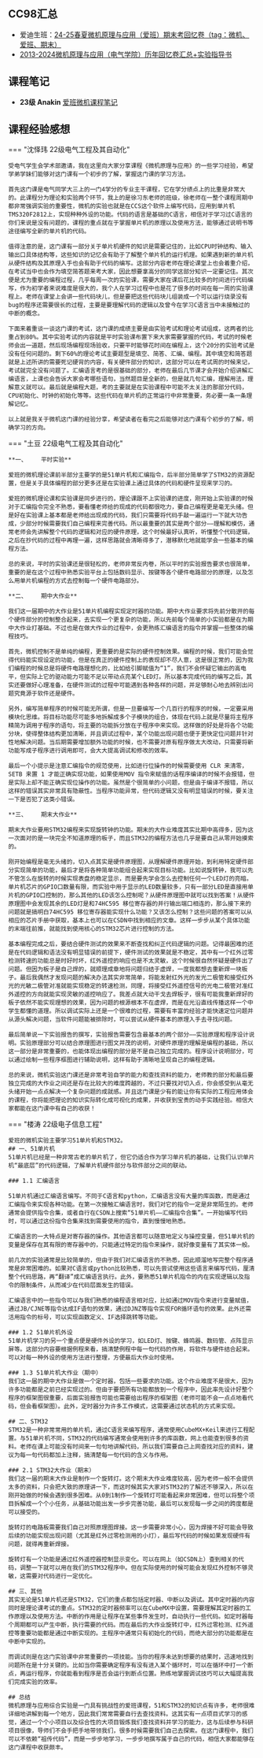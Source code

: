 ## CC98汇总

* 爱迪生班：[24-25春夏微机原理与应用（爱班）期末考回忆卷（tag：微机、爱班、期末）](https://www.cc98.org/topic/6221926)
* [2013-2024微机原理与应用（电气学院）历年回忆卷汇总+实验指导书](https://www.cc98.org/topic/6092371/)

## 课程笔记

* **23级 Anakin** [爱班微机课程笔记](分享.7z)
## 课程经验感想

=== "沈怿玮 22级电气工程及其自动化"

    受电气学生会学术部邀请，我在这里向大家分享课程《微机原理与应用》的一些学习经验，希望学弟学妹们能够对这门课有一个初步的了解，掌握这门课的学习方法。

    首先这门课是电气同学大三上的一门4学分的专业主干课程，它在学分绩点上的比重是非常大的。此课程分为理论和实验两个环节，我上的是徐习东老师的班级，徐老师在一整个课程周期中都非常强调实验的重要性，微机的实验也就是在CCS这个软件上编写代码，应用到单片机TMS320F2812上，实现种种外设的功能。代码的语言是基础的C语言，相信对于学习过C语言的你们来说是没有问题的，课程的重点就在于掌握单片机的原理以及使用方法，能够通过说明书等途径编写全新的单片机的代码。
    
    值得注意的是，这门课有一部分关于单片机硬件的知识是需要记住的，比如CPU时钟结构、输入输出口具体结构等，这些知识的记忆会有助于了解整个单片机的运行机理。如果遇到新的单片机从硬件结构及其原理入手也会有助于代码的编写。这部分内容老师在理论课堂上也会着重介绍，在考试当中也会作为填空简答题来考大家，因此想要拿高分的同学这部分知识一定要记住。其次便是尤为重要的编程过程，几乎每周一次的实验课，需要大家在课后花比较多的时间进行代码编写，作为初学者来说难度是很大的，我个人在学习过程中也是花了很多的时间在每一周的实验课程上。老师在课堂上会讲一些代码块儿，但是要把这些代码块儿组装成一个可以运行烧录没有bug的程序还需要很长的过程，主要是要理解代码的逻辑以及曾今在学习C语言当中未接触过的中断的概念。
    
    下面来着重谈一谈这门课的考试，这门课的成绩主要是由实验考试和理论考试组成，这两者的比重占到80%。其中实验考试的内容就是平时实验课布置下来大家需要掌握的代码，考试的时候老师会出一道题，然后现场编程现场验收，只要平时能够花时间在编程上，这个20分的实验考试是没有任何问题的。剩下60%的理论考试主要题型是填空、简答、汇编、编程。其中填空和简答题就是上述所讲的需要死记硬背的内容，有关硬件部分的知识，这部分可以在考试周的时候来记，考试就完全没有问题了。汇编语言考的是很基础的部分，老师在最后几节课才会开始介绍讲解汇编语言，上课也会告诉大家会考哪些语句，当然题目是全新的，但是就几句汇编，理解用法，理解意义就可以。最后就是编程大题，考的主要就是在实验课程中可能不太关注的那部分代码，CPU初始化、时钟的初始化等等。这些代码在单片机的正常运行中非常重要，务必要一条一条理解记忆。
    
    以上就是我关于微机这门课的经验分享，希望读者在看完之后能够对这门课有个初步的了解，明确学习的方向。

=== "土豆 22级电气工程及其自动化"

    **一、	平时实验**
    
    爱班的微机理论课前半部分主要学的是51单片机和汇编指令，后半部分简单学了STM32的资源配置，但是关于具体编程的部分更多还是在实验课上通过具体的代码和硬件呈现来学习的。
    
    爱班的微机理论课和实验课是同步进行的，理论课跟不上实验课的进度，刚开始上实验课的时候对于汇编指令完全不熟悉，要看懂老师给的现成的代码都很吃力，要自己编程更是毫无头绪。但是好在实验课上基本都是老师给出现成的代码，我们只需要将代码手敲一遍运行一下就大功告成，少部分时候需要我们自己编程来完善代码。所以最重要的其实是两个部分——理解和模仿，通常老师会先讲解整个代码的逻辑和对应的硬件原理，这个时候最好认真听，听懂整个代码逻辑，之后在抄代码的过程中再理一遍，这样思路就会清晰得多了，潜移默化地就能学会一些基本的编程方法。
    
    总的来说，平时的实验课还是很轻松的，老师非常反内卷，所以平时的实验报告要求也很简单，重要的是在这个过程中熟悉实验平台上包括数码显示、按键等各个硬件电路部分的原理，以及怎么用单片机编程的方式去控制每一个硬件电路部分。
    
    **二、	期中大作业**
    
    我们这一届期中的大作业是51单片机编程实现定时器的功能。期中大作业要求将先前分散开的每个硬件部分的控制整合起来，去实现一个更复杂的功能，所以先前每个简单的小实验都是在为期中大作业打基础。不过也是在做大作业的过程中，会更熟练汇编语言的指令并掌握一些整体的编程技巧。
    
    首先，微机控制不是单纯的编程，更重要的是实际的硬件控制效果。编程的时候，我们可能会觉得代码能实现设定的功能，但是在真正的硬件控制上的表现却不尽人意，这是很正常的，因为我们编程的时候总是将硬件电路理想化的，比如给引脚赋值为“1”，我们不会怀疑它输出的高电平，但实际上它的驱动能力可能不足以带动点亮某个LED灯。所以基本完成代码的编写之后，其实还要做好心理准备，在硬件测试的过程中可能遇到各种各样的问题，并足够耐心地去辨别出问题究竟源于软件还是硬件。
    
    另外，编写简单程序的时候可能无所谓，但是一旦要编写一个几百行的程序的时候，一定要采用模块化思维。将目标功能尽可能多地拆解成多个子模块的组合，体现在代码上就是尽量将主程序精简为调用子程序的语句，将主要的功能拆分放在子程序中来实现。这样做的好处是将各个功能分块，使得整体结构更加清晰，并且调试过程中，某个功能出现问题也便于更快定位问题并针对性地解决问题。当后期需要增加额外功能的时候，也不需要对原有程序做太大改动，只需要将新功能写成子程序进行调用即可，会大大提高调试和修改的效率。
    
    最后一个小提示是注意汇编指令的规范使用，比如进行位操作的时候需要使用 CLR 来清零，SETB 来置 1 才能正确实现功能，如果使用MOV 指令来赋值的话程序编译的时候不会报错，但是实际上却不能正确实现位操作的功能。虽然是个很简单的小问题，但是由于编译不报错，所以这样的错误其实非常具有隐蔽性。当程序功能异常，但代码逻辑又没有明显错误的时候，要关注一下是否犯了这类小错误。
    
    **三、	期末大作业**
    
    期末大作业要用STM32编程来实现旋转钟的功能。期末的大作业难度其实比期中高得多，因为这一次面对的是一块完全不知道原理的板子，而且STM32的编程方法也几乎是要自己从零开始摸索的。
    
    刚开始编程是毫无头绪的，切入点其实是硬件原理图，从理解硬件原理开始，到利用特定硬件部分实现简单的功能，最后才是将各种简单功能组合起来实现目标功能。比如说旋转钟，我可以先不管怎么在旋转的时候实现表盘的稳定显示，而是要先学会怎么去控制任何一个LED灯的亮暗。单片机芯片的GPIO口数量有限，而实验中用于显示的LED数量较多，只有一部分LED是直接用单片机的GPIO口控制的，那么其他的LED该怎么控制呢？从硬件原理图中就可以找到答案！从硬件原理图中会发现其余的LED灯是和74HC595 移位寄存器的并行输出端口相连的，那么接下来的问题就是搞明白74HC595 移位寄存器能实现什么功能？又该怎么控制？这些问题的答案可以从相应的芯片手册中获取，基本上也可以在CSDN中找到相应的文章。这样一步步从某个具体功能的末端往前推，就能找到使用核心的STM32芯片进行控制的方法。
    
    基本编程完成之后，要结合硬件测试的效果来不断查找和纠正代码逻辑的问题。记得最困难的还是在代码逻辑和语法没有明显错误的前提下，硬件测试的效果就是不稳定，其中有一个红外过零检测转速的功能总是时好时坏，红外遥控的响应也是不太灵敏，这个时候很自然怀疑是硬件出了问题。但因为板子是自己焊的，就顺理成章地将问题归结于虚焊，一度我都想去重新焊一块板子。最后我偶然才发现问题的解决办法其实非常简单，将能发射红外光的发光二极管和接受红外光的光敏二极管对准就能实现稳定的转速检测，同理，将接受红外遥控信号的光电二极管对准红外遥控的方向就能实现灵敏的遥控响应了。我差点就大动干戈去焊板子，很有可能我重新焊好的板子依然不能实现理想的效果，因为问题的根源根本不在虚焊，而是在光沿直线传播这样一个中学生都懂的道理。所以调试实际上还是一个很难的过程，需要有丰富的经验才能快速定位问题并从源头解决问题，当软件问题能被排除时，可以尝试从硬件基本的原理入手去寻找问题。
    
    最后简单说一下实验报告的撰写，实验报告需要包含最基本的两个部分——实验原理和程序设计说明。实验原理部分可以结合原理图进行图文并茂的说明，对硬件原理的理解是编程的基础，所以这一部分是非常重要的，也能体现出编程的部分是不是自己独立完成的。程序设计说明部分，可以通过绘制一些程序框图进行辅助说明，这样有助于清晰地呈现自己的编程逻辑。

    总的来说，微机实验这门课还是非常考验自学的能力和查找资料的能力，老师教的部分和最后要独立完成的大作业之间还是存在比较大的难度跨越的，不过只要找对切入点，你会感受到从毫无头绪开始一点点解决一个复杂问题的成就感。并且这门课是少有的能让你有实际的工程应用体会的课程，你将能把理论的知识实际转化成可视化的成果，并收获到宝贵的动手实践经验。相信大家都能在这门课中有自己的收获！

=== "楼涛 22级电子信息工程"

    爱班的微机实验主要学习51单片机和STM32。
    ## 一、51单片机
    51单片机已经是一种非常古老的单片机了，但它仍适合作为学习单片机的基础，让我们认识单片机“最底层”的代码逻辑，了解单片机硬件部分与软件部分之间的联动。

    ### 1.1 汇编语言

    51单片机通过汇编语言编写。不同于C语言和python，汇编语言没有大量的库函数，而是通过汇编指令来实现各种功能。在第一次接触汇编语言时，我们对它的指令一定是非常陌生的。老师通常会提供指令合集，或者自行在CSDN上搜索“51单片机——汇编指令合集”。一开始编写代码时，可以通过这份指令合集来找到需要使用的指令，直到慢慢地熟悉。

    汇编语言的一大特点是对寄存器的操作。其他语言都可以随意地定义与操控变量，但51单片机的变量是保存在其有限的寄存器中的，只能通过特定的指令来操作，就好像变量有了其实体一般。

    前几次的实验通常是比较简单的，但由于我们对汇编语言的不熟悉，因此顺溜地写完整个程序通常是非常困难的。如果对C语言或python比较熟悉，可以先尝试使用这些语言来编写代码，厘清整个代码思路，再“翻译”成汇编语言执行。此外，要熟悉51单片机指令的内在实现逻辑以及指令的限制条件，从而减少在代码层面发生的错误。

    汇编语言中的一些指令可以与我们熟悉的编程语言相对应，比如通过MOV指令来进行变量赋值，通过JB/CJNE等指令达成IF语句的效果，通过DJNZ等指令实现FOR循环语句的效果。此外还需活用指令的标号，可以实现函数定义、IF选择跳转等功能。

    ### 1.2 51单片机外设
    51单片机学习的另一个重点便是硬件外设的学习，如LED灯、按键、蜂鸣器、数码管、点阵显示屏等。这部分内容要根据例程来看，搞清楚例程中每一句代码的作用，将软件与硬件结合起来。可以对每一种外设的使用方法进行整理，方便最后大作业时使用。

    ### 1.3 51单片机大作业（期中）
    我们这一届的期中大作业是做一个定时器，包括一些要求的功能。这个作业难度不是很大，因为许多功能都是之前已经实现过的。但由于要把所有功能都放到一个程序中，因此率先设计好整个程序的框架图很重要，后面实验报告可能也需要给出程序的框架图（老师可能不会一点点地看代码，但会看框架图）。此外，定时器分为许多工作模式，这需要通过状态机的方式来实现。

    ## 二、STM32
    STM32是一种非常常用的单片机，通过C语言来编写程序，通常使用CubeMX+Keil来进行工程配置。与51单片机不同，STM32的代码编写通常会使用到许多的库函数，网上也能查到很多的资料。老师在课上可能没有时间来一句句地讲解代码，所以我们需要自己上网查找对应的资料，建议为每一句代码都加上注释，搞清楚每一句代码的含义与作用。

    ### 2.1 STM32大作业（期末）
    我们这一届的期末大作业是制作一个旋转灯。这个期末大作业难度较高，因为老师一般不会提供太多的资料，只会把大致的原理讲一下，而这时候其实大家对STM32的了解还不够深入，所以在刚开始做的时候会遇到很多困难。从0到1制作一个旋转灯可能看起来非常困难，但可以将整个项目拆解成一个个小任务，从基础功能出发一步步完善功能，最后可以发现每一步之间的跨度都是可以接受的。

    旋转灯的电路板需要我们自己对照原理图焊接。这一步需要非常小心，因为焊接不好可能会导致后续的功能实现出现问题（尤其是红外过零检测用的小灯），最后写代码的时候如果发现硬件有问题，就得再重新焊接。

    旋转灯有一个功能是通过红外遥控器控制显示变化。可以在网上（如CSDN上）查到相关的代码，调整一下就可以用在我们的STM32程序中。但在实际使用的时候可能会发现红外控制不够灵敏，这需要对代码进行一定优化。

    ## 三、其他
    其实无论是51单片机还是STM32，它们的重点都包括定时器、中断以及调试。其中定时器的内容同时是理论课考试的重点。STM32的定时器频率可以在CubeMX中设置，需要理解其定时器的工作原理以及使用方法。中断的作用是让程序在某些事件发生时，自动执行一些代码。如定时器每个周期都可以产生中断，执行需要的代码。而在最后的大作业旋转灯中，红外过零检测、红外遥控等重要功能都是通过中断实现的。主程序中通常只有初始化的代码，而绝大部分的功能都是在中断中实现的。

    而调试则是在这门实验课中非常重要的一项技能。当你的程序未达到想要的结果时，迅速地找到问题所在是十分关键的。比如当你需要确定程序有没有进入某个循环时，可以在循环中打一个断点，再运行程序，你就能看到程序是否会运行到断点位置。熟练地掌握调试技巧可以大幅提高我们完成实验的效率。

    ## 总结
    微机原理与应用综合实验是一门具有挑战性的爱班课程，51和STM32的知识点有许多，老师很难详细地讲解到每一个地方，因此我们常常需要自行去查找资料。这其实有一点项目式学习的感觉，通过一个个小项目以及综合性的大项目锻炼我们查找资料并学习的能力，这与后续参与科研项目很像，导师们不会手把手地带领我们，很多时候需要我们自己去探索。在这门课程中，我们可以不依赖“祖传代码”，而是一步步地学习，一步步地撰写属于自己的代码，相信大家都能够在这门课程中收获颇丰。







